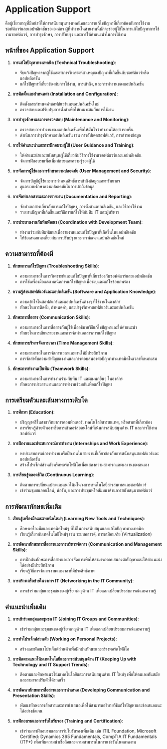 # Application Support
คือผู้เชี่ยวชาญที่มีหน้าที่ให้การสนับสนุนทางเทคนิคและการแก้ไขปัญหาที่เกี่ยวข้องกับการใช้งานซอฟต์แวร์และแอปพลิเคชันขององค์กร ผู้ที่ทำงานในสายงานนี้มักจะช่วยผู้ใช้ในการแก้ไขปัญหาการใช้งานซอฟต์แวร์, การบำรุงรักษา, การปรับปรุง และการให้คำแนะนำในการใช้งาน

## หน้าที่ของ Application Support

1. **การแก้ไขปัญหาทางเทคนิค (Technical Troubleshooting)**:
    - รับแจ้งปัญหาจากผู้ใช้และทำการวิเคราะห์สาเหตุของปัญหาที่เกิดขึ้นกับซอฟต์แวร์หรือแอปพลิเคชัน
    - แก้ไขปัญหาที่เกี่ยวข้องกับการใช้งาน, การเข้าถึง, และการทำงานของแอปพลิเคชัน

2. **การติดตั้งและกำหนดค่า (Installation and Configuration)**:
    - ติดตั้งและกำหนดค่าซอฟต์แวร์และแอปพลิเคชันใหม่
    - ตรวจสอบและปรับปรุงการตั้งค่าเพื่อให้เหมาะสมกับการใช้งาน

3. **การบำรุงรักษาและการตรวจสอบ (Maintenance and Monitoring)**:
    - ตรวจสอบการทำงานของแอปพลิเคชันเพื่อให้มั่นใจว่าทำงานได้อย่างราบรื่น
    - ดำเนินการบำรุงรักษาแอปพลิเคชัน เช่น การอัปเดตซอฟต์แวร์, การสำรองข้อมูล

4. **การให้คำแนะนำและการฝึกอบรมผู้ใช้ (User Guidance and Training)**:
    - ให้คำแนะนำและสนับสนุนผู้ใช้เกี่ยวกับวิธีการใช้งานซอฟต์แวร์และแอปพลิเคชัน
    - จัดการฝึกอบรมเพื่อเพิ่มทักษะและความรู้ของผู้ใช้

5. **การจัดการผู้ใช้และการรักษาความปลอดภัย (User Management and Security)**:
    - จัดการบัญชีผู้ใช้และการกำหนดสิทธิ์การเข้าถึงข้อมูลและทรัพยากร
    - ดูแลระบบรักษาความปลอดภัยในการเข้าถึงข้อมูล

6. **การจัดทำเอกสารและการรายงาน (Documentation and Reporting)**:
    - จัดทำเอกสารเกี่ยวกับการแก้ไขปัญหา, การตั้งค่าแอปพลิเคชัน, และวิธีการใช้งาน
    - รายงานปัญหาที่เกิดขึ้นและวิธีการแก้ไขให้กับทีม IT และผู้บริหาร

7. **การประสานงานกับทีมพัฒนา (Coordination with Development Team)**:
    - ทำงานร่วมกับทีมพัฒนาเพื่อรายงานและแก้ไขปัญหาที่เกิดขึ้นในแอปพลิเคชัน
    - ให้ข้อเสนอแนะเกี่ยวกับการปรับปรุงและการพัฒนาแอปพลิเคชันใหม่

## ความสามารถที่ต้องมี

1. **ทักษะการแก้ไขปัญหา (Troubleshooting Skills)**:
    - ความสามารถในการวิเคราะห์และแก้ไขปัญหาที่เกี่ยวข้องกับซอฟต์แวร์และแอปพลิเคชัน
    - การใช้เครื่องมือและเทคนิคการแก้ไขปัญหาเพื่อระบุและแก้ไขข้อบกพร่อง

2. **ความรู้ด้านซอฟต์แวร์และแอปพลิเคชัน (Software and Application Knowledge)**:
    - ความเข้าใจในซอฟต์แวร์และแอปพลิเคชันต่างๆ ที่ใช้งานในองค์กร
    - ทักษะในการติดตั้ง, กำหนดค่า, และบำรุงรักษาซอฟต์แวร์และแอปพลิเคชัน

3. **ทักษะการสื่อสาร (Communication Skills)**:
    - ความสามารถในการสื่อสารกับผู้ใช้เพื่ออธิบายวิธีแก้ไขปัญหาและให้คำแนะนำ
    - ทักษะในการเขียนรายงานและการจัดทำเอกสารการแก้ไขปัญหา

4. **ทักษะการบริหารจัดการเวลา (Time Management Skills)**:
    - ความสามารถในการจัดการเวลาและงานให้มีประสิทธิภาพ
    - การจัดลำดับความสำคัญของงานและการตอบสนองต่อปัญหาทางเทคนิคในเวลาที่เหมาะสม

5. **ทักษะการทำงานเป็นทีม (Teamwork Skills)**:
    - ความสามารถในการทำงานร่วมกับทีม IT และแผนกอื่นๆ ในองค์กร
    - ทักษะการประสานงานและการทำงานร่วมกันเพื่อแก้ไขปัญหา

## การเตรียมตัวและเส้นทางการเติบโต

1. **การศึกษา (Education)**:
    - ปริญญาตรีในสาขาวิทยาการคอมพิวเตอร์, เทคโนโลยีสารสนเทศ, หรือสาขาที่เกี่ยวข้อง
    - การเรียนรู้ด้วยตัวเองหรือการเข้าคอร์สออนไลน์ที่เน้นการสนับสนุนด้าน IT และการใช้งานซอฟต์แวร์

2. **การฝึกงานและประสบการณ์การทำงาน (Internships and Work Experience)**:
    - หาประสบการณ์การทำงานหรือฝึกงานในสายงานที่เกี่ยวข้องกับการสนับสนุนซอฟต์แวร์และแอปพลิเคชัน
    - สร้างโปรเจ็กต์ส่วนตัวหรือพอร์ตโฟลิโอเพื่อแสดงความสามารถและผลงานของตนเอง

3. **การเรียนรู้ตลอดชีวิต (Continuous Learning)**:
    - ติดตามการเปลี่ยนแปลงและแนวโน้มในวงการเทคโนโลยีสารสนเทศและซอฟต์แวร์
    - เข้าร่วมชุมชนออนไลน์, ฟอรัม, และการประชุมหรือสัมมนาด้านการสนับสนุนซอฟต์แวร์

## การพัฒนาทักษะเพิ่มเติม

1. **เรียนรู้เครื่องมือและเทคนิคใหม่ๆ (Learning New Tools and Techniques)**:
    - ศึกษาเครื่องมือและเทคนิคใหม่ๆ ที่ใช้ในการสนับสนุนและแก้ไขปัญหาทางเทคนิค
    - เรียนรู้เกี่ยวกับเทคโนโลยีใหม่ๆ เช่น ระบบคลาวด์, การเสมือนจริง (Virtualization)

2. **การพัฒนาทักษะการสื่อสารและการบริหารจัดการ (Communication and Management Skills)**:
    - การฝึกฝนทักษะการสื่อสารและการจัดการเพื่อให้สามารถตอบสนองต่อปัญหาและให้คำแนะนำได้อย่างมีประสิทธิภาพ
    - เรียนรู้วิธีการจัดการงานและเวลาที่มีประสิทธิภาพ

3. **การสร้างเครือข่ายในวงการ IT (Networking in the IT Community)**:
    - การเข้าร่วมกลุ่มและชุมชนของผู้เชี่ยวชาญด้าน IT เพื่อแลกเปลี่ยนประสบการณ์และความรู้

## คำแนะนำเพิ่มเติม

1. **การเข้าร่วมกลุ่มและชุมชน IT (Joining IT Groups and Communities)**:
    - เข้าร่วมกลุ่มและชุมชนของผู้เชี่ยวชาญด้าน IT เพื่อแลกเปลี่ยนประสบการณ์และความรู้

2. **การทำโปรเจ็กต์ส่วนตัว (Working on Personal Projects)**:
    - สร้างและพัฒนาโปรเจ็กต์ส่วนตัวเพื่อฝึกฝนทักษะและสร้างพอร์ตโฟลิโอ

3. **การติดตามแนวโน้มเทคโนโลยีและการสนับสนุนด้าน IT (Keeping Up with Technology and IT Support Trends)**:
    - ติดตามและศึกษาแนวโน้มเทคโนโลยีและการสนับสนุนด้าน IT ใหม่ๆ เพื่อให้ตนเองทันสมัยและสามารถปรับตัวได้รวดเร็ว

4. **การพัฒนาทักษะการสื่อสารและการนำเสนอ (Developing Communication and Presentation Skills)**:
    - พัฒนาทักษะการสื่อสารและการนำเสนอเพื่อให้สามารถอธิบายวิธีแก้ไขปัญหาและข้อเสนอแนะได้อย่างชัดเจน

5. **การฝึกอบรมและการรับใบรับรอง (Training and Certification)**:
    - เข้าร่วมการฝึกอบรมและการรับใบรับรองเพิ่มเติม เช่น ITIL Foundation, Microsoft Certified: Dynamics 365 Fundamentals, CompTIA IT Fundamentals (ITF+) เพื่อเพิ่มความน่าเชื่อถือและความสามารถในการแข่งขันในตลาดงาน